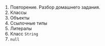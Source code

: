 1. Повторение. Разбор домашнего задания.
1. Классы
1. Объекты
1. Ссылочные типы
1. Литералы
1. Класс `String`
1. `null`
